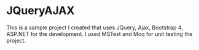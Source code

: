 # JQueryAJAX
This is a sample project I created that uses JQuery, Ajax, Bootstrap 4, ASP.NET for the development. I used MSTest and Moq for unit testing the project.
